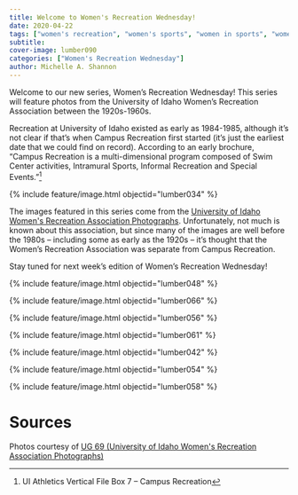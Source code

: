 ```yaml
---
title: Welcome to Women's Recreation Wednesday!
date: 2020-04-22
tags: ["women's recreation", "women's sports", "women in sports", "women", "women athletes"]
subtitle: 
cover-image: lumber090
categories: ["Women's Recreation Wednesday"]
author: Michelle A. Shannon
---
```


Welcome to our new series, Women’s Recreation
Wednesday! This series will feature photos from the University of Idaho Women’s
Recreation Association between the 1920s-1960s.

Recreation at University of Idaho existed as early as
1984-1985, although it’s not clear if that’s when Campus Recreation first
started (it’s just the earliest date that we could find on record). According
to an early brochure, “Campus Recreation is a multi-dimensional program
composed of Swim Center activities, Intramural Sports, Informal Recreation and
Special Events.”[^1]

{% include feature/image.html objectid="lumber034" %}

The images featured in this series come from the [University of Idaho Women's Recreation Association Photographs](http://archiveswest.orbiscascade.org/ark:/80444/xv152953/op=fstyle.aspx?t=k&amp;q=). Unfortunately, not much is known about
this association, but since many of the images are well before the 1980s –
including some as early as the 1920s – it’s thought that the Women’s Recreation
Association was separate from Campus Recreation.

Stay tuned for next week’s edition of Women’s Recreation
Wednesday!

{% include feature/image.html objectid="lumber048" %}

{% include feature/image.html objectid="lumber066" %}

{% include feature/image.html objectid="lumber056" %}

{% include feature/image.html objectid="lumber061" %}

{% include feature/image.html objectid="lumber042" %}

{% include feature/image.html objectid="lumber054" %}

{% include feature/image.html objectid="lumber058" %}

# Sources

Photos courtesy of [UG 69 (University of Idaho Women's Recreation Association Photographs)](http://archiveswest.orbiscascade.org/ark:/80444/xv152953/op=fstyle.aspx?t=k&amp;q=)

[^1]: UI Athletics Vertical File Box 7 – Campus Recreation


